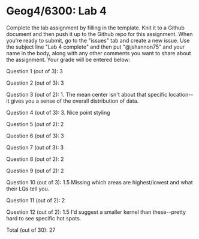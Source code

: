 # Geog4/6300: Lab 4

Complete the lab assignment by filling in the template. Knit it to a Github document and then push it up to the Github repo for this assignment. When you're ready to submit, go to the "issues" tab and create a new issue. Use the subject line "Lab 4 complete" and then put "@jshannon75" and your name in the body, along with any other comments you want to share about the assignment. Your grade will be entered below:

Question 1 (out of 3): 3<p>
Question 2 (out of 3): 3<p>
Question 3 (out of 2): 1. The mean center isn't about that specific location--it gives you a sense of the overall distribution of data.<p>
Question 4 (out of 3): 3. Nice point styling<p>
Question 5 (out of 2): 2<p>
Question 6 (out of 3): 3<p>
Question 7 (out of 3): 3<p>
Question 8 (out of 2): 2<p>
Question 9 (out of 2): 2<p>
Question 10 (out of 3): 1.5 Missing which areas are highest/lowest and what their LQs tell you.<p>
Question 11 (out of 2): 2<p>
Question 12 (out of 2): 1.5 I'd suggest a smaller kernel than these--pretty hard to see specific hot spots.<p>
<p>
Total (out of 30): 27
